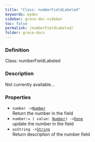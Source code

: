 ```yaml
---
title: "Class: numberFieldLabeled"
keywords: mydoc
sidebar: grace-doc-sidebar
toc: false
permalink: /numberFieldLabeled/
folder: grace-docs
---
```


### Definition
Class: numberFieldLabeled  

### Description
Not currently available...  

### Properties
  
- `number ->`[`Number`]({{site.baseurl}}/404)  
Return the number in the field
- `number:= ( value: `[`Number`]({{site.baseurl}}/404)`) ->`[`Done`]({{site.baseurl}}/404)  
update the number in the field
- `asString ->`[`String`]({{site.baseurl}}/404)  
Return description of the number field
